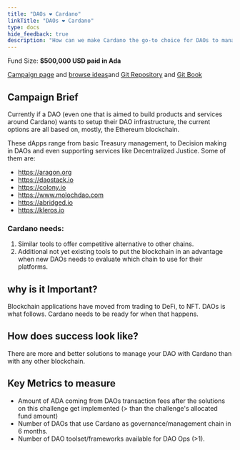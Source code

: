 ```yaml
---
title: "DAOs ❤ Cardano"
linkTitle: "DAOs ❤ Cardano"
type: docs
hide_feedback: true
description: "How can we make Cardano the go-to choice for DAOs to manage themselves?"
---
```

Fund Size: **$500,000 USD paid in Ada**

[Campaign page](https://cardano.ideascale.com/a/campaign-home/26237) and [browse ideas](https://cardano.ideascale.com/a/ideas/top/campaign-filter/byids/campaigns/26237/stage/unspecified)and [Git Repository](https://github.com/Catalyst-Challenges/F7-DAOs-Love-Cardano) and [Git Book](https://quality-assurance-dao.gitbook.io/catalyst-fund-7-challenges/fund-7/daos-love-cardano)

## Campaign Brief
Currently if a DAO (even one that is aimed to build products and services around Cardano) wants to setup their DAO infrastructure, the current options are all based on, mostly, the Ethereum blockchain.

These dApps range from basic Treasury management, to Decision making in DAOs and even supporting services like Decentralized Justice. Some of them are:
- https://aragon.org
- https://daostack.io
- https://colony.io
- https://www.molochdao.com
- https://abridged.io
- https://kleros.io

### Cardano needs:
1. Similar tools to offer competitive alternative to other chains.
2. Additional not yet existing tools to put the blockchain in an advantage when new DAOs needs to evaluate which chain to use for their platforms.

## why is it Important?
Blockchain applications have moved from trading to DeFi, to NFT. DAOs is what follows. Cardano needs to be ready for when that happens.

## How does success look like?
There are more and better solutions to manage your DAO with Cardano than with any other blockchain.

## Key Metrics to measure
- Amount of ADA coming from DAOs transaction fees after the solutions on this challenge get implemented (> than the challenge's allocated fund amount)
- Number of DAOs that use Cardano as governance/management chain in 6 months.
- Number of DAO toolset/frameworks available for DAO Ops (>1).
